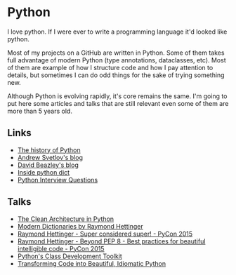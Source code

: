 # Python

I love python. If I were ever to write a programming language it'd looked like 
python.

Most of my projects on a GitHub are written in Python. Some of them takes full
advantage of modern Python (type annotations, dataclasses, etc). Most of them
are example of how I structure code and how I pay attention to details, but
sometimes I can do odd things for the sake of trying something new. 

Although Python is evolving rapidly, it's core remains the same. I'm going to
put here some articles and talks that are still relevant even some of them are
more than 5 years old.

## Links

- [The history of Python](http://python-history.blogspot.com)
- [Andrew Svetlov's blog](https://asvetlov.blogspot.com)
- [David Beazley's blog](http://dabeaz.com/index.html)
- [Inside python dict](https://just-taking-a-ride.com/inside_python_dict/chapter1.html)
- [Python Interview Questions](http://net-informations.com/python/iq/pfaq.htm)

## Talks

- [The Clean Architecture in Python](https://www.youtube.com/watch?v=DJtef410XaM)
- [Modern Dictionaries by Raymond Hettinger](https://www.youtube.com/watch?v=p33CVV29OG8)
- [Raymond Hettinger - Super considered super! - PyCon 2015](https://www.youtube.com/watch?v=EiOglTERPEo)
- [Raymond Hettinger - Beyond PEP 8 - Best practices for beautiful intelligible code - PyCon 2015](https://www.youtube.com/watch?v=wf-BqAjZb8M)
- [Python's Class Development Toolkit](https://www.youtube.com/watch?v=HTLu2DFOdTg)
- [Transforming Code into Beautiful, Idiomatic Python](https://www.youtube.com/watch?v=OSGv2VnC0go)
